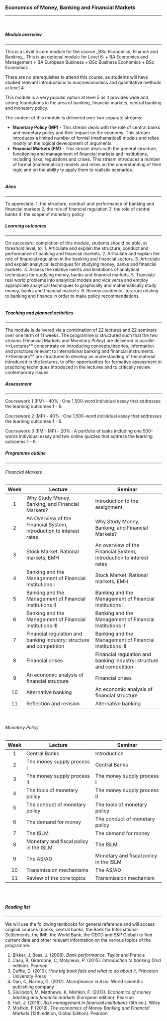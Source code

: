 <h3>Economics of Money, Banking and Financial Markets</h3>
<hr>
<br>      
<h5>Module overview</h5>
<hr>
This is a Level 5 core module for the course _BSc Economics, Finance and Banking_. This is an optional module for Level 6:
+ BA Economics and Management
+ BA European Business
+ BSc Business Economics
+ BSc Economics

There are no prerequisites to attend this course, as students will have studied relevant introductions to macroeconomics and quantitative methods at level 4.  

This module is a very popular option at level 5 as it provides wide and strong foundations in the area of banking, financial markets, central banking and monetary policy. 

The content of this module is delivered over two separate streams:
+ **Monetary Policy (MP)** - This stream deals with the role of central banks and monetary policy and their impact on the economy. This stream introduces a limited number of formal (mathematical) models and relies mostly on the logical development of arguments
+ **Financial Markets (FM)** - This stream deals with the general structure, functioning and management of financial markets and institutions, including risks, regulations and crises. This stream introduces a number of formal (mathematical) models and relies on the understanding of their logic and on the ability to apply them to realistic scenarios.
<br><br>

<h5>Aims</h5>
<hr>
To appreciate:
1. the structure, conduct and performance of banking and financial markets
2. the role of financial regulation
3. the role of central banks
4. the scope of monetary policy  
<br>

<h5>Learning outcomes</h5>
<hr>
On successful completion of this module, students should be able, at threshold level, to:
1. Articulate and explain the structure, conduct and performance of banking and financial markets.
2. Articulate and explain the role of financial regulation in the banking and financial sectors.
3. Articulate and explain analytical techniques for studying money, banks and financial markets.
4. Assess the relative merits and limitations of analytical techniques for studying money, banks and financial markets.
5. Translate real world problems into analytical models and vice versa and employ appropriate analytical techniques to graphically and mathematically study money, banks and financial markets.
6. Review academic literarure relating to banking and finance in order to make policy recommendations.
<br><br>

<h5>Teaching and planned activities</h5>
<hr>
The module is delivered via a combination of 22 lectures and 22 seminars over one term of 11 weeks. The programme is structured such that the two streams (Financial Markets and Monetary Policy) are delivered in parallel.<br>
**Lectures** concentrate on introducing concepts,theories, information and practices relevant to international banking and financial instruments.<br>
**Seminars** are structured to develop an understanding of the material introduced in the lectures, to offer opportunities for formative assessment in practicing techniques introduced in the lectures and to critically review contemporary issues.
<br>

<h5>Assessment</h5>
<hr>
Coursework 1 (FM) - 40%
: One 1,500-word individual essay that addresses the learning outcomes 1 - 6.

Coursework 2 (MP) - 40%
: One 1,500-word individual essay that addresses the learning outcomes 1 - 6.

Coursework 3 (FM - MP) - 20%
: A portfolio of tasks including one 500-words individual essay and two online quizzes that address the learning outcomes 1 - 6.
<br>

<h5>Programme outline</h5>
<hr>

<h6>Financial Markets</h6>
	
|  Week  | Lecture                                                              | Seminar                                                             |
|:------:|----------------------------------------------------------------------|---------------------------------------------------------------------|
|1       | Why Study Money, Banking, and Financial Markets?                     | Introduction to the assignment                                      |
|2	 | An Overview of the Financial System, introduction to interest rates	| Why Study Money, Banking, and Financial Markets?                    |
|3   	 | Stock Market, Rational markets, EMH	                                | An overview of the Financial System, introduction to interest rates |
|4	 | Banking and the Management of Financial Institutions I               | Stock Market, Rational markets, EMH                                 |
|5	 | Banking and the Management of Financial Institutions II              | Banking and the Management of Financial Institutions I              |
|6	 | Banking and the Management of Financial Institutions III             | Banking and the Management of Financial Institutions II             |
|7	 | Financial regulation and banking industry: structure and competition | Banking and the Management of Financial Institutions III            |
|8	 | Financial crises                                                     | Financial regulation and banking industry: structure and competition|
|9	 | An economic analysis of financial structure                          | Financial crises                                                    |
|10	 | Alternative banking                                                  | An economic analysis of financial structure                         |
|11	 | Reflection and revision                                              | Alternative banking                                                 |
<br>

<h6>Monetary Policy</h6>

|  Week  | Lecture                                | Seminar                                |
|:------:|----------------------------------------|----------------------------------------|
|1       | Central Banks	                  | Introduction                           |
|2       | The money supply process I	          | Central Banks                          |
|3	 | The money supply process II	          | The money supply process I             |
|4	 | The tools of monetary policy	          | The money supply process II            |
|5	 | The conduct of monetary policy	  | The tools of monetary policy           |
|6	 | The demand for money	                  | The conduct of monetary policy         |
|7	 | The ISLM                               | The demand for money                   |
|8	 | Monetary and fiscal policy in the ISLM | The ISLM                               |
|9	 | The AS/AD                              | Monetary and fiscal policy in the ISLM |
|10	 | Transmission mechanisms                | The AS/AD                              |
|11	 | Review of the core topics              | Transmission mechanism                 |
<br><br>

<h5>Reading list</h5>
<hr>
We will use the following textbooks for general reference and will access original sources (banks, central banks, the Bank for International Settlements, the IMF, the World Bank, the OECD and S&P Global) to find current data and other relevant information on the various topics of the programme.

1. Bikker, J, Boss, J. (2008). _Bank performance_. Taylor and Francis
2. Casu, B, Girardone, C, Molyneux, P. (2015). _Introduction to banking_ (2nd edition). Pearson
3. Duffie, D. (2010). _How big bank fails and what to do about it_. Princeton University Press
4. Gan, C, Nartea, G. (2017). _Microfinance in Asia_. World scientific publishing company
5. Giuliodori, M, Matthews, K, Mishkin, F. (2013). _Economics of money banking and financial markets_ (European edition). Pearson
6. Hull, J. (2018). _Risk management in financial institutions_ (5th ed.). Wiley
7. Mishkin, F (2018). _The economics of Money Banking and Financial Markets_ (12th edition, Global Edition). Pearson






